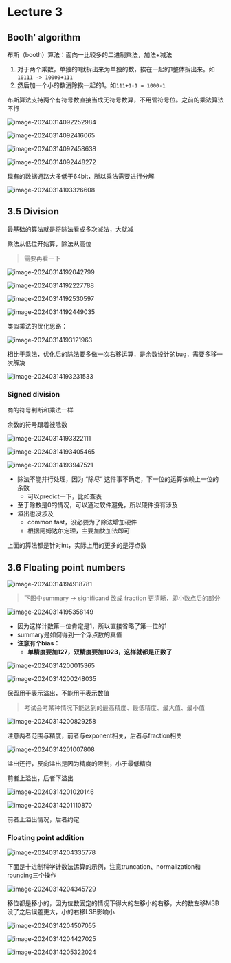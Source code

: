 # Lecture 3

## Booth' algorithm

布斯（booth）算法：面向一比较多的二进制乘法，加法+减法

1. 对于两个乘数，单独的1就拆出来为单独的数，挨在一起的1整体拆出来。如`10111 -> 10000+111`
2. 然后加一个小的数消除挨一起的1。如`111+1-1 = 1000-1`

布斯算法支持两个有符号数直接当成无符号数算，不用管符号位。之前的乘法算法不行

![image-20240314092252984](https://raw.githubusercontent.com/RimLutienpeist/image-hosting/main/image-20240314092252984.png)

![image-20240314092416065](https://raw.githubusercontent.com/RimLutienpeist/image-hosting/main/image-20240314092416065.png)

![image-20240314092458638](https://raw.githubusercontent.com/RimLutienpeist/image-hosting/main/image-20240314092458638.png)

![image-20240314092448272](https://raw.githubusercontent.com/RimLutienpeist/image-hosting/main/image-20240314092448272.png)

现有的数据通路大多低于64bit，所以乘法需要进行分解

![image-20240314103326608](https://raw.githubusercontent.com/RimLutienpeist/image-hosting/main/image-20240314103326608.png)

## 3.5 Division

最基础的算法就是将除法看成多次减法，大就减

乘法从低位开始算，除法从高位

> 需要再看一下

![image-20240314192042799](https://raw.githubusercontent.com/RimLutienpeist/image-hosting/main/image-20240314192042799.png)

![image-20240314192227788](https://raw.githubusercontent.com/RimLutienpeist/image-hosting/main/image-20240314192227788.png)

![image-20240314192530597](https://raw.githubusercontent.com/RimLutienpeist/image-hosting/main/image-20240314192530597.png)

![image-20240314192449035](https://raw.githubusercontent.com/RimLutienpeist/image-hosting/main/image-20240314192449035.png)

类似乘法的优化思路：

![image-20240314193121963](https://raw.githubusercontent.com/RimLutienpeist/image-hosting/main/image-20240314193121963.png)

相比于乘法，优化后的除法要多做一次右移运算，是余数设计的bug，需要多移一次解决

![image-20240314193231533](https://raw.githubusercontent.com/RimLutienpeist/image-hosting/main/image-20240314193231533.png)

### Signed division

商的符号判断和乘法一样

余数的符号跟着被除数

![image-20240314193322111](https://raw.githubusercontent.com/RimLutienpeist/image-hosting/main/image-20240314193322111.png)

![image-20240314193405465](https://raw.githubusercontent.com/RimLutienpeist/image-hosting/main/image-20240314193405465.png)

![image-20240314193947521](https://raw.githubusercontent.com/RimLutienpeist/image-hosting/main/image-20240314193947521.png)

- 除法不能并行处理，因为 “除尽” 这件事不确定，下一位的运算依赖上一位的余数
  - 可以predict一下，比如查表
- 至于除数是0的情况，可以通过软件避免，所以硬件没有涉及
- 溢出也没涉及
  - common fast，没必要为了除法增加硬件
  - 根据阿姆达尔定理，主要加快加法即可

上面的算法都是针对int，实际上用的更多的是浮点数

## 3.6 Floating point numbers

![image-20240314194918781](https://raw.githubusercontent.com/RimLutienpeist/image-hosting/main/image-20240314194918781.png)

> 下图中summary -> significand 改成 fraction 更清晰，即小数点后的部分

![image-20240314195358149](https://raw.githubusercontent.com/RimLutienpeist/image-hosting/main/image-20240314195358149.png)

- 因为这样计数第一位肯定是1，所以直接省略了第一位的1
- summary是如何得到一个浮点数的真值
- **注意有个bias：**
  - **单精度要加127，双精度要加1023，这样就都是正数了**

![image-20240314200015365](https://raw.githubusercontent.com/RimLutienpeist/image-hosting/main/image-20240314200015365.png)

![image-20240314200248035](https://raw.githubusercontent.com/RimLutienpeist/image-hosting/main/image-20240314200248035.png)

保留用于表示溢出，不能用于表示数值

> 考试会考某种情况下能达到的最高精度、最低精度、最大值、最小值

![image-20240314200829258](https://raw.githubusercontent.com/RimLutienpeist/image-hosting/main/image-20240314200829258.png)

注意两者范围与精度，前者与exponent相关，后者与fraction相关

![image-20240314201007808](https://raw.githubusercontent.com/RimLutienpeist/image-hosting/main/image-20240314201007808.png)

溢出还行，反向溢出是因为精度的限制，小于最低精度

前者上溢出，后者下溢出

![image-20240314201020146](https://raw.githubusercontent.com/RimLutienpeist/image-hosting/main/image-20240314201020146.png)

![image-20240314201110870](https://raw.githubusercontent.com/RimLutienpeist/image-hosting/main/image-20240314201110870.png)

前者上溢出情况，后者约定

### Floating point addition

![image-20240314204335778](https://raw.githubusercontent.com/RimLutienpeist/image-hosting/main/image-20240314204335778.png)

下面是十进制科学计数法运算的示例，注意truncation、normalization和rounding三个操作

![image-20240314204345729](https://raw.githubusercontent.com/RimLutienpeist/image-hosting/main/image-20240314204345729.png)

移位都是移小的，因为位数固定的情况下得大的左移小的右移，大的数左移MSB没了之后误差更大，小的右移LSB影响小

![image-20240314204507055](https://raw.githubusercontent.com/RimLutienpeist/image-hosting/main/image-20240314204507055.png)

![image-20240314204427025](https://raw.githubusercontent.com/RimLutienpeist/image-hosting/main/image-20240314204427025.png)

![image-20240314205322024](https://raw.githubusercontent.com/RimLutienpeist/image-hosting/main/image-20240314205322024.png)
